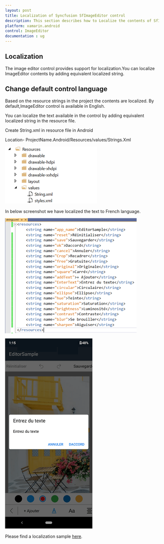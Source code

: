 ```yaml
---
layout: post
title: Localization of Syncfusion SfImageEditor control
description: This section describes how to Localize the contents of SfImageEditor control for Xamarin.Android platform
platform: xamarin.android
control: ImageEditor
documentation : ug
---
```


## Localization

The image editor control provides support for localization.You can localize ImageEditor contents by adding equivalent localized string.

## Change default control language

Based on the resource strings in the project the contents are localized. By default,ImageEditor control is available in English.

You can localize the text available in the control by adding equivalent localized string in the resource file.

Create String.xml in resource file in Android

Location- ProjectName.Android/Resources/values/Strings.Xml

![SfImageEditor](ImageEditor_images/androidstrings.png)

In below screenshot we have localized the text to French language.

![SfImageEditor](ImageEditor_images/androidresources.png)

![SfImageEditor](ImageEditor_images/localization.png)

Please find a localization sample [here](https://github.com/SyncfusionExamples/Image-Editor-localization-sample-for-native-platforms/tree/main/Localization_Android).